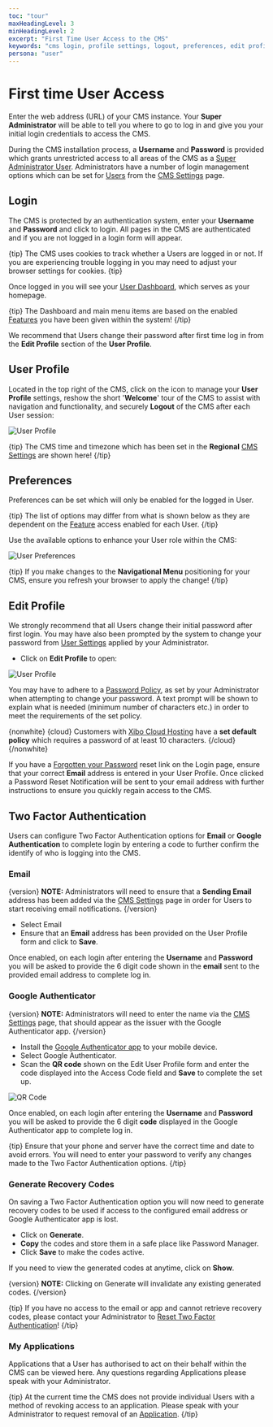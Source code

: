 ```yaml
---
toc: "tour"
maxHeadingLevel: 3
minHeadingLevel: 2
excerpt: "First Time User Access to the CMS"
keywords: "cms login, profile settings, logout, preferences, edit profile, two factor authentication, google authentication, generate recovery codes, my applications"
persona: "user"
---
```


# First time User Access

Enter the web address (URL) of your CMS instance. Your **Super Administrator** will be able to tell you where to go to log in and give you your initial login credentials to access the CMS.

During the CMS installation process, a **Username** and **Password** is provided which grants unrestricted access to all areas of the CMS as a [Super Administrator User](users_administration.html#content-user-types.html). Administrators have a number of login management options which can be set for [Users](users_administration.html) from the [CMS Settings](tour_cms_settings.html) page.

## Login

The CMS is protected by an authentication system, enter your **Username** and **Password** and click to login. All pages in the CMS are authenticated and if you are not logged in a login form will appear.

{tip}
The CMS uses cookies to track whether a Users are logged in or not. If you are experiencing trouble logging in you may need to adjust your browser settings for cookies.
{tip}

Once logged in you will see your [User Dashboard](users_dashboards.html), which serves as your homepage. 

{tip}
The Dashboard and main menu items are based on the enabled [Features](users_features_and_sharing.html) you have been given within the system!
{/tip}

We recommend that Users change their password after first time log in from the **Edit Profile** section of the **User Profile**.

## User Profile

Located in the top right of the CMS, click on the icon to manage your **User Profile** settings, reshow the short '**Welcome**' tour of the CMS to assist with navigation and functionality, and  securely **Logout** of the CMS after each User session:

![User Profile](img/v4_tour_user_profile.png)

{tip}
The CMS time and timezone which has been set in the **Regional** [CMS Settings](tour_cms_settings.html) are shown here!
{/tip}

## Preferences

Preferences can be set which will only be enabled for the logged in User. 

{tip}
The list of options may differ from what is shown below as they are dependent on the [Feature](users_features_and_sharing.html) access enabled for each User.
{/tip}

 Use the available options to enhance your User role within the CMS:

![User Preferences](img/v4_tour_user_profile_preferences.png)

{tip}
If you make changes to the **Navigational Menu** positioning for your CMS, ensure you refresh your browser to apply the change!
{/tip}

## Edit Profile

We strongly recommend that all Users change their initial password after first login. You may have also been prompted by the system to change your password from [User Settings](users_administration.html#content-force-password-change) applied by your Administrator.

- Click on **Edit Profile** to open:

![User Profile](img/v4_tour_user_profile_edit.png)

You may have to adhere to a [Password Policy](tour_cms_settings.html#content-password-policy), as set by your Administrator when attempting to change your password. A text prompt will be shown to explain what is needed (minimum number of characters etc.) in order to meet the requirements of the set policy.

{nonwhite}
{cloud}
Customers with [Xibo Cloud Hosting](/hosting) have a **set default policy** which requires a password of at least 10 characters.
{/cloud}
{/nonwhite}

If you have a [Forgotten your Password](tour_cms_settings.html#content-password-reminder) reset link on the Login page, ensure that your correct **Email** address is entered in your User Profile. Once clicked a Password Reset Notification will be sent to your email address with further instructions to ensure you quickly regain access to the CMS.

## Two Factor Authentication

Users can configure Two Factor Authentication options for **Email** or **Google Authentication** to complete login by entering a code to further confirm the identify of who is logging into the CMS. 

### Email

{version}
**NOTE:** Administrators will need to ensure that a **Sending Email** address has been added via the [CMS Settings](tour_cms_settings.html#content-network) page in order for Users to start receiving email notifications.
{/version}

- Select Email
- Ensure that an **Email** address has been provided on the User Profile form and click to **Save**.

Once enabled, on each login after entering the **Username** and **Password** you will be asked to provide the 6 digit code shown in the **email** sent to the provided email address to complete log in.

### Google Authenticator

{version}
**NOTE:** Administrators will need to enter the name via the [CMS Settings](tour_cms_settings.html) page,  that should appear as the issuer with the Google Authenticator app. 
{/version}

- Install the [Google Authenticator app](https://play.google.com/store/apps/details?id=com.google.android.apps.authenticator2) to your mobile device.
- Select Google Authenticator.
- Scan the **QR code** shown on the Edit User Profile form and enter the code displayed into the Access Code field and **Save** to complete the set up.

![QR Code](img/v4_tour_user_2fa_qrcode.png)

Once enabled, on each login after entering the **Username** and **Password** you will be asked to provide the 6 digit **code** displayed in the Google Authenticator app to complete log in.

{tip}
Ensure that your phone and server have the correct time and date to avoid errors.
You will need to enter your password to verify any changes made to the Two Factor Authentication options.
{/tip}

### Generate Recovery Codes

On saving a Two Factor Authentication option you will now need to generate recovery codes to be used if access to the configured email address or Google Authenticator app is lost.

- Click on **Generate**.
- **Copy** the codes and store them in a safe place like Password Manager.
- Click **Save** to make the codes active.

If you need to view the generated codes at anytime, click on **Show**.

{version}
**NOTE:** Clicking on Generate will invalidate any existing generated codes.
{/version}

{tip}
If you have no access to the email or app and cannot retrieve recovery codes, please contact your Administrator to [Reset Two Factor Authentication](users_administration.html#content-reset-two-factor-authentication)!
{/tip}

### My Applications

Applications that a User has authorised to act on their behalf within the CMS can be viewed here. Any questions regarding Applications please speak with your Administrator.

{tip}
At the current time the CMS does not provide individual Users with a method of revoking access to an application. Please speak with your Administrator to request removal of an [Application](tour_cms_settings.html#content-applications).
{/tip}

